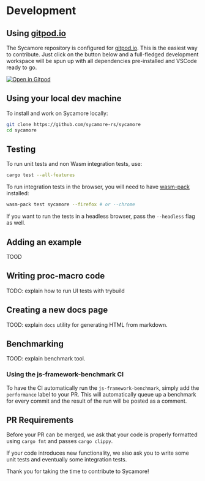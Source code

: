 # Development

## Using [gitpod.io](https://www.gitpod.io)

The Sycamore repository is configured for [gitpod.io](https://www.gitpod.io). This is the easiest
way to contribute. Just click on the button below and a full-fledged development workspace will be
spun up with all dependencies pre-installed and VSCode ready to go.

[![Open in Gitpod](https://gitpod.io/button/open-in-gitpod.svg)](https://gitpod.io/#https://github.com/sycamore-rs/sycamore)

## Using your local dev machine

To install and work on Sycamore locally:

```bash
git clone https://github.com/sycamore-rs/sycamore
cd sycamore
```

## Testing

To run unit tests and non Wasm integration tests, use:

```bash
cargo test --all-features
```

To run integration tests in the browser, you will need to have
[wasm-pack](https://rustwasm.github.io/wasm-pack/) installed:

```bash
wasm-pack test sycamore --firefox # or --chrome
```

If you want to run the tests in a headless browser, pass the `--headless` flag as well.

## Adding an example

TOOD

## Writing proc-macro code

TODO: explain how to run UI tests with trybuild

## Creating a new docs page

TOOD: explain `docs` utility for generating HTML from markdown.

## Benchmarking

TOOD: explain benchmark tool.

### Using the js-framework-benchmark CI

To have the CI automatically run the `js-framework-benchmark`, simply add the `performance` label to your PR. This will automatically queue up a benchmark for every commit and the result of the run will be posted as a comment.

## PR Requirements

Before your PR can be merged, we ask that your code is properly formatted using `cargo fmt` and
passes `cargo clippy`.

If your code introduces new functionality, we also ask you to write some unit tests and eventually
some integration tests.

Thank you for taking the time to contribute to Sycamore!

